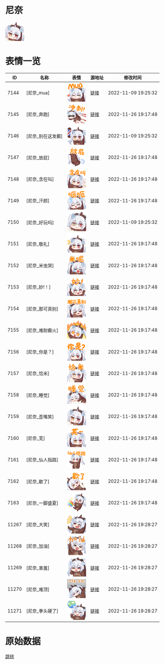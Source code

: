 # 尼奈

<img src="./cover.png" height="60" alt="cover" />

# 表情一览

|ID|名称|表情|源地址|修改时间|
|----|----|----|----|----|
|7144|[尼奈_mua]|<img src="./pic/007144_%5B尼奈_mua%5D.png" height="60" alt="mua"/>|[链接](https://i0.hdslb.com/bfs/emote/6c6cccc212539a373c82d8862b0cf2e3c47f2404.png)|2022-11-09 19:25:32|
|7145|[尼奈_奔跑]|<img src="./pic/007145_%5B尼奈_奔跑%5D.png" height="60" alt="奔跑"/>|[链接](https://i0.hdslb.com/bfs/emote/efd9adbc19d6ce5def6e72f5f5ce2539b0a31cfa.png)|2022-11-26 19:17:48|
|7146|[尼奈_别在这发癫]|<img src="./pic/007146_%5B尼奈_别在这发癫%5D.png" height="60" alt="别在这发癫"/>|[链接](https://i0.hdslb.com/bfs/emote/0287e8605b0e80505efeb26d335c714f08c3d606.png)|2022-11-09 19:25:32|
|7147|[尼奈_放屁]|<img src="./pic/007147_%5B尼奈_放屁%5D.png" height="60" alt="放屁"/>|[链接](https://i0.hdslb.com/bfs/emote/ebb349d6e0e0d33e5fac3f8fb24c8696ecdf64a6.png)|2022-11-26 19:17:48|
|7148|[尼奈_含在叫]|<img src="./pic/007148_%5B尼奈_含在叫%5D.png" height="60" alt="含在叫"/>|[链接](https://i0.hdslb.com/bfs/emote/a5195b11d53ce0ef95f329a6f709dc5eb76ae074.png)|2022-11-26 19:17:48|
|7149|[尼奈_汗颜]|<img src="./pic/007149_%5B尼奈_汗颜%5D.png" height="60" alt="汗颜"/>|[链接](https://i0.hdslb.com/bfs/emote/614f4284542322f239f38b03a7fe1f4a863f3096.png)|2022-11-26 19:17:48|
|7150|[尼奈_好玩吗]|<img src="./pic/007150_%5B尼奈_好玩吗%5D.png" height="60" alt="好玩吗"/>|[链接](https://i0.hdslb.com/bfs/emote/afab1c24b913de671e39fa7fbb9e722a065d6cae.png)|2022-11-09 19:25:32|
|7151|[尼奈_敬礼]|<img src="./pic/007151_%5B尼奈_敬礼%5D.png" height="60" alt="敬礼"/>|[链接](https://i0.hdslb.com/bfs/emote/55ef3e0f11f30ae3ea93863dc8389a20707de23d.png)|2022-11-26 19:17:48|
|7152|[尼奈_米虫哭]|<img src="./pic/007152_%5B尼奈_米虫哭%5D.png" height="60" alt="米虫哭"/>|[链接](https://i0.hdslb.com/bfs/emote/8594a28c0066d522fc2b13b70d90333981c5e5d3.png)|2022-11-26 19:17:48|
|7153|[尼奈_妙!！]|<img src="./pic/007153_%5B尼奈_妙!！%5D.png" height="60" alt="妙!！"/>|[链接](https://i0.hdslb.com/bfs/emote/3c2439d868818711b6c2cee035c4d51818c07c99.png)|2022-11-26 19:17:48|
|7154|[尼奈_那可真别]|<img src="./pic/007154_%5B尼奈_那可真别%5D.png" height="60" alt="那可真别"/>|[链接](https://i0.hdslb.com/bfs/emote/27e6ffd71156af42e580f8d46118f69b6e9ea48a.png)|2022-11-26 19:17:48|
|7155|[尼奈_难耐癫火]|<img src="./pic/007155_%5B尼奈_难耐癫火%5D.png" height="60" alt="难耐癫火"/>|[链接](https://i0.hdslb.com/bfs/emote/46857237c867d69be93d4cdf3e863604cb8bf076.png)|2022-11-26 19:17:48|
|7156|[尼奈_你是？]|<img src="./pic/007156_%5B尼奈_你是？%5D.png" height="60" alt="你是？"/>|[链接](https://i0.hdslb.com/bfs/emote/d2823bed2a7305212a7687206c29199029d9f9cc.png)|2022-11-26 19:17:48|
|7157|[尼奈_恰米]|<img src="./pic/007157_%5B尼奈_恰米%5D.png" height="60" alt="恰米"/>|[链接](https://i0.hdslb.com/bfs/emote/ebbf44953d13eee01a2f13ea00c7c7ba1c2c4a99.png)|2022-11-26 19:17:48|
|7158|[尼奈_睡觉]|<img src="./pic/007158_%5B尼奈_睡觉%5D.png" height="60" alt="睡觉"/>|[链接](https://i0.hdslb.com/bfs/emote/8d66be4eaf24e3c99cdfd73e057b934670a7e7ae.png)|2022-11-26 19:17:48|
|7159|[尼奈_歪嘴笑]|<img src="./pic/007159_%5B尼奈_歪嘴笑%5D.png" height="60" alt="歪嘴笑"/>|[链接](https://i0.hdslb.com/bfs/emote/aea92a15ced9f39085cbc4afff5f5602dd077b7a.png)|2022-11-26 19:17:48|
|7160|[尼奈_芜]|<img src="./pic/007160_%5B尼奈_芜%5D.png" height="60" alt="芜"/>|[链接](https://i0.hdslb.com/bfs/emote/0db895ed42693a11527d460bb923b40a940a8384.png)|2022-11-26 19:17:48|
|7161|[尼奈_仙人指路]|<img src="./pic/007161_%5B尼奈_仙人指路%5D.png" height="60" alt="仙人指路"/>|[链接](https://i0.hdslb.com/bfs/emote/38708ea1b443e9f67c47c50dc6ea06ea02b6b723.png)|2022-11-26 19:17:48|
|7162|[尼奈_歇了]|<img src="./pic/007162_%5B尼奈_歇了%5D.png" height="60" alt="歇了"/>|[链接](https://i0.hdslb.com/bfs/emote/1c9001b5494bf1517dc1fe2e987b7c9f47997edb.png)|2022-11-26 19:17:48|
|7163|[尼奈_一脚盛夏]|<img src="./pic/007163_%5B尼奈_一脚盛夏%5D.png" height="60" alt="一脚盛夏"/>|[链接](https://i0.hdslb.com/bfs/emote/101634243c34ddf8f37b840eebefcd9ceccae605.png)|2022-11-26 19:17:48|
|11267|[尼奈_大笑]|<img src="./pic/011267_%5B尼奈_大笑%5D.jpg" height="60" alt="大笑"/>|[链接](https://i0.hdslb.com/bfs/emote/d5d1922de798daef317783f5d7f2af3e2ef025d5.jpg)|2022-11-26 19:28:27|
|11268|[尼奈_加油]|<img src="./pic/011268_%5B尼奈_加油%5D.jpg" height="60" alt="加油"/>|[链接](https://i0.hdslb.com/bfs/emote/732edcc58bd6d7935e634196db03f9599b669304.jpg)|2022-11-26 19:28:27|
|11269|[尼奈_害羞]|<img src="./pic/011269_%5B尼奈_害羞%5D.jpg" height="60" alt="害羞"/>|[链接](https://i0.hdslb.com/bfs/emote/1a82d8c289e251554b1fb0a1531391cf5e6977b9.jpg)|2022-11-26 19:28:27|
|11270|[尼奈_难顶]|<img src="./pic/011270_%5B尼奈_难顶%5D.jpg" height="60" alt="难顶"/>|[链接](https://i0.hdslb.com/bfs/emote/1610f4739717d91291f484b6d920ccab33623f12.jpg)|2022-11-26 19:28:27|
|11271|[尼奈_拳头硬了]|<img src="./pic/011271_%5B尼奈_拳头硬了%5D.jpg" height="60" alt="拳头硬了"/>|[链接](https://i0.hdslb.com/bfs/emote/521a270da1bdf8cd64c7100a1427dc1cac98fef9.jpg)|2022-11-26 19:28:27|

# 原始数据

[跳转](./raw.json)

